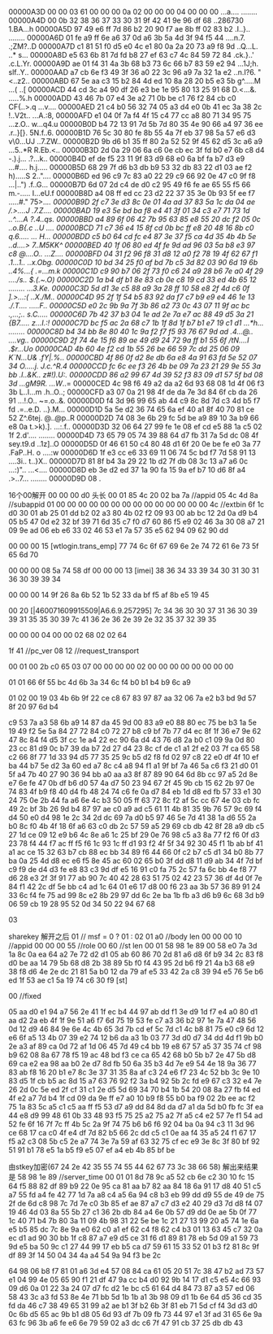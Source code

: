 00000A3D  00 00 03 61 00 00 00 0a  02 00 00 00 04 00 00 00   ...a.... ........
00000A4D  00 0b 32 38 36 37 33 30  31
                                      9f 42 41 9e 96 df 68   ..286730 1.BA...h
00000A5D  97 49 e6 ff 7d 86 b2 20  90 f7 ae 8b ff 02 83 b2   .I..}..  ........
00000A6D  01 fe a9 ff 6e a6 37 0d  a6 3b 5a 4d 3f 94 f5 44   ....n.7. .;ZM?..D
00000A7D  c1 81 51 f0 d5 e0 4c e1  80 0a 2a 20 73 a9 f8 9d   ..Q...L. ..* s...
00000A8D  e5 63 6b 81 7d fd b8 27  ef 63 c7 4c 84 59 72 84   .ck.}..' .c.L.Yr.
00000A9D  ae 01 f4 31 4a 3b 68 b3  73 6c 66 b7 83 59 e2 94   ...1J;h. slf..Y..
00000AAD  a7 cb 6e f3 49 3f 36 a0  22 3c 96 a9 7a 32 1a e2   ..n.I?6. "<..z2..
00000ABD  67 5e aa c3 15 b2 84 4d  ed 10 8a 28 20 b5 e3 5b   g^.....M ...( ..[
00000ACD  44 cd 3c a4 90 df 26 e3  be 1e 95 80 13 25 91 68   D.<...&. .....%.h
00000ADD  43 46 7b 07 e4 3e a2 71  0b be c1 76 f2 84 cb c0   CF{..>.q ...v....
00000AED  21 c4 b0 56 32 74 05 a3  d4 e0 0b 41 ec 3a 38 2c   !..V2t.. ...A.:8,
00000AFD  e1 04 0f 7a f4 4f 15 c4  77 cc a8 80 71 34 95 75   ...z.O.. w...q4.u
00000B0D  b4 72 13 91 7d 5b 7d 80  35 4e 90 66 a4 97 36 ee   .r..}[}. 5N.f..6.
00000B1D  76 5c 30 80 fe 8b 55 4a  7f eb 37 98 5a 57 e6 d3   v\0...UJ ..7.ZW..
00000B2D  9b d6 b1 35 ff 80 2a 52  52 9f 45 62 d5 3c a6 a9   ...5..*R R.Eb.<..
00000B3D  2d 0a 29 06 6a c6 0e cb  ec 3f fd b0 e7 6b c8 d4   -.).j... .?...k..
00000B4D  ef de f5 23 11 9f 83 d9  68 e0 6a bf fa b7 d3 e9   ...#.... h.j.....
00000B5D  68 29 7f d6 b3 db b9 53  32 db 83 22 d1 03 ae f2   h).....S 2.."....
00000B6D  ed 96 c9 7c 83 a0 22 29  c9 66 92 0e 47 c0 9f f8   ...|..") .f..G...
00000B7D  6d 07 2d c4 de d0 c2 95  49 f6 fe ae 65 55 f5 66   m.-..... I...eU.f
00000B8D  a4 08 ff ed cc 23 d2 22  37 35 3e 0b 93 5f ee f7   .....#." 75>.._..
00000B9D  2f c7 3e d3 8c 0e 01 4a  ad 37 83 5a 1c da 04 ae   /.>....J .7.Z....
00000BAD  19 e3 5e bd ba f8 e4 41  3f 01 34 c3 e7 71 73 1d   ..^....A ?.4..qs.
00000BBD  a4 89 6f 06 42 7b 95 63  85 e8 55 20 dc f2 05 0c   ..o.B{.c ..U ....
00000BCD  71 c7 36 e4 15 8f cd 0b  bc ff e8 20 48 16 8b c0   q.6..... ... H...
00000BDD  c5 b0 64 cd fc e4 87 3e  37 f5 ca 4d 35 4b 4b 5e   ..d....> 7..M5KK^
00000BED  40 1f 06 80 ed 4f fe 9d  ad 96 03 5a b8 e3 97 c8   @....O.. ...Z....
00000BFD  04 31 f2 96 f8 31 d8 12  a0 f2 78 19 4f 62 67 f1   .1...1.. ..x.Obg.
00000C0D  10 bd 34 25 f0 af bd 7b  c5 3d 82 03 90 6d 19 6b   ..4%...{ .=...m.k
00000C1D  c9 90 b7 06 2f 73 f0 c6  24 a9 28 b6 7e a0 4f 29   ..../s.. $.(.~.O)
00000C2D  1a b4 df b1 8e 83 cb 0e  c8 19 cd 33 ed 4b 65 12   ........ ...3.Ke.
00000C3D  5d d1 3e c5 88 a9 3a 28  ff 10 58 e8 2f 4d c6 0f   ].>...:( ..X./M..
00000C4D  95 2f 1f 54 b5 83 92 da  f7 c7 b9 e9 e4 46 1e 13   ./.T.... .....F..
00000C5D  e0 2c 9b 9a 7f 3b 86 a2  73 0c 43 07 11 9f ac bc   .,...;.. s.C.....
00000C6D  7b 42 37 b3 04 1e ad 2e  7a e7 ac 88 49 d5 3a 21   {B7..... z...I.:!
00000C7D  bc f5 ac 2a 68 c7 1b 1f  8d 1f b7 b1 e7 19 c1 d1   ...*h... ........
00000C8D  b4 34 bb 8e 80 40 1c 9a  f2 f7 f5 93 76 67 9d ad   .4...@.. ....vg..
00000C9D  2f 74 4e 15 f6 89 ae 49  d9 24 72 9a ff b1 55 6f   /tN....I .$r...Uo
00000CAD  4b 60 4e f2 cd 1b 55 26  be 66 59 7c dd 25 06 09   K`N...U& .fY|.%..
00000CBD  4f 86 0f d2 8e db 6a e8  4a 91 63 fd 5e 52 07 34   O.....j. J.c.^R.4
00000CCD  fc 6c ee f3 26 4b be 09  7a 23 21 29 9e 55 3a bb   .l..&K.. z#!).U:.
00000CDD  86 a2 99 67 4d 39 52 f3  83 09 d1 57 5f bd 08 3d   ...gM9R. ...W_..=
00000CED  4c 98 f6 49 a2 da a2 6d  93 68 08 1d 4f 06 f3 3b   L..I...m .h..O..;
00000CFD  a3 07 0a 21 98 4f de da  7e 3d 84 6f cb da 26 91   ...!.O.. ~=.o..&.
00000D0D  f4 3d 96 99 65 ab 44 c9  8c 8d 7d c3 4d b5 f7 fd   .=..e.D. ..}.M...
00000D1D  5a 5e d2 36 74 65 6a ef  40 a1 8f 40 70 81 ce 52   Z^.6tej. @..@p..R
00000D2D  74 08 3e 6b 29 fc 5d be  a9 89 10 3a b9 66 e8 0a   t.>k).]. ...:.f..
00000D3D  32 06 64 27 99 fe 1e 08  ef cd e5 88 1a c5 02 1f   2.d'.... ........
00000D4D  73 65 79 05 74 39 88 64  d7 fb 31 7a 5d dc 08 4f   sey.t9.d ..1z]..O
00000D5D  0f 46 61 50 c4 80 48 d1  6f 20 0e be fe e0 3a 77   .FaP..H. o ....:w
00000D6D  1f e3 cc e6 33 69 11 06  74 5c bd f7 7d 58 91 13   ....3i.. t\..}X..
00000D7D  81 8f b4 3a 29 22 1b d2  7f db 08 3c 13 a7 a6 0c   ...:)".. ...<....
00000D8D  eb 3e d2 ed 37 1a 90 fa  15 9a ef b7 10 d6 8f a4   .>..7... ........
00000D9D  08                                                 .

16个00解开
00 00 00 d0 头长
00 01 85 4c
20 02 ba 7a //appid
05 4c 4d 8a //subappid
01 00 00 00 00 00 00 00 00 00 00 00
00 00 00 4c //extbin
6f 1c d0 30 01 ab 25 01 dd b2 02 a3 80 4b 02 f2
09 93 00 ab bc 12 2d 0a d9 b4 05 b5 47 0d e2 32
bf 39 71 6d 35 c7 f0 d7 60 86 f5 e9 02 46 3a 30
08 a7 21 09 9e ad 06 eb e6 33 02 46 53 e1 7a 57
35 e5 62 94 09 62 90 dd

00 00 00 15 [wtlogin.trans_emp]
77 74 6c 6f 67 69 6e 2e 74 72 61 6e 73 5f 65 6d 70

00 00 00 08
5a 74 58 df
00 00 00 13 [imei]
38 36 34 33 39 34 30 31 30 31 36 30 39 39 34

00 00 00 14
9f 26 8a 6b 52 1b 52 33 da bf f5 af 8b e5 19 45

00 20 [|460071609915509|A6.6.9.257295]
7c 34 36 30 30 37 31 36 30 39 39 31 35 35 30 39
7c 41 36 2e 36 2e 39 2e 32 35 37 32 39 35

00 00 00 04
00 00 02 68 02 02 64

1f 41 //pc_ver
08 12 //request_transport

00 01
00 2b c0 65
03 07 00 00 00 00 02 00 00 00 00 00 00 00 00

01 01
66 6f 55 bc 4d 6b 3a 34 6c f4 b0 b1 b4 b9 6c a9

01 02
00 19
03 4b 6b 9f 22 ce c8 67 83 97 87 aa 32 06 7a e2
b3 bd 9d 57 8f 20 97 6d b4

c9
53 7a a3 58 6b a9 14 87 da 45 9d 00 83 a9 e0 88
80 ec 75 be b3 1a 5e 19 49 f2 5e 5a 84 27 72 84
c0 72 27 b8 c9 bf 7b 77 d4 ec 8f 1f 36 e7 9e 62
47 8c 84 f4 d5 3f cc 1e a4 22 ec 90 6a d4 43 76
d8 2a b0 c1 09 9a 0d 80 23 cc 81 d9 0c b7 39 da
b7 2d 27 d4 23 8c cf de c1 a1 2f e2 03 7f ca 65
58 c2 66 8f 77 1d 33 94 d5 77 35 25 9c b5 d2 f8
fd 02 97 c8 22 e0 df 4f 10 ef ba 44 b7 5e d2 3a
60 ed a7 8c c4 a8 94 f1 a1 9f bf 7a 46 5a c6 f3
21 d0 01 5f a4 7b 40 27 90 36 94 bb a0 aa a3 8f
87 89 90 64 6d 8b cc 97 a5 2d 8e e7 6e fe 47 0b
df b6 d0 57 4a d7 50 23 94 67 2f 45 9b cb 15 62
2b 97 0e 74 83 4f b9 f8 40 d4 fb 48 24 74 c6 fe
0a d7 84 eb 1d d8 ed fb 57 33 e1 30 24 75 0e 2b
44 fa a6 6e 4c b3 50 05 ff 63 72 8c f2 af 5c cc
67 4e 03 cb fc 49 2c bf 3b 26 9d b4 87 97 ae c0
a9 ad c5 61 11 4b 81 35 9b 76 57 9c 69 f4 d4 50
e0 d4 98 1e 2c 34 2d dc 69 7a d0 b5 97 46 5e 7d
41 38 1a d6 55 2a b0 8c f0 4b 4f 18 6f a6 63 c0
db 2c 57 59 a5 29 69 cb db 42 8f 28 a9 db c5 27
1d ce 09 12 e9 b6 4c 8e a6 1c 25 bf 29 0e 76 98
c5 a3 8a 77 f2 f6 0f d3 23 78 f4 44 f7 ac ff f5
f6 1c 93 1c ff d1 93 f2 4f 5f 34 92 30 45 f1 1b
ab bf 41 a1 ac ce 15 32 63 b7 cb 88 ec bb 34 89
f6 44 66 0f c2 b7 c5 d1 34 b0 8b 77 ba 0a 25 4d
d8 ec e6 f5 8e 45 ac 60 02 65 b0 3f dd d8 11 d9
ab 34 4f 7d bf c9 f9 de d4 d3 fe e8 83 c3 9d df
e5 16 91 c0 fa 75 2c 57 fa 6c bb 4e f8 77 d6 28
e3 2f 3f 91 77 ab 90 7c 40 42 28 63 51 75 02 42
23 57 36 df 4d 0f 7e 84 f1 42 2c df 5e bb c4 ad
1c 64 01 e6 17 d8 00 f6 23 aa 3b 57 36 89 91 24
33 6c f4 fe 75 ad 99 8c e2 8b 29 97 dd 6c 2e ba
1b fb a3 d6 b9 6c 68 3d b9 06 59 cb 19 28 95 52
0d 34 50 22 94 67 68

03

sharekey 解开之后
01          // msf = 0 ? 01 : 02
01 a0       //body len
00 00 00 10 //appid
00 00 00 55 //role
00 60       //st len
00 01
58 98 1e 89
00 58
e0 7a 3d 1a 8c 0a ea 64 a2 7e 72
d2 d1 05 ab 60 86 70 2d 81 a6 d8 6f b9 34 2c 83
f8 d0 be aa 14 79 5b 68 d8 2b 38 89 5b f0 f4 43
95 2d b6 f9 21 4a b3 68 e9 38 f8 d6 4e 2e dc 21
81 5a b0 12 da 79 af e5 33 42 2a c8 39 94 e5 76
5e b6 ed 1f 53 ae c1 5a 19 74 c6 30 f9 [st]

00 //fixed

05 aa
d0 e1 94 a7 56 2e 41 1f ec b4 44 97 ab dd f1 3e
d9 1d f7 e4 a0 80 d1 aa d2 2a eb 4f 1f 9e 51 a6
f7 6d 75 19 53 fe c7 a3 36 b2 97 1e 7a 47 48 56
0d 12 d9 46 84 9e 6e 4c 4b 65 3d 7b cd ef 5c 7d
c1 4c b8 81 75 e0 c9 6d 12 e6 6f a5 13 4b 07 39
e2 74 12 b6 da a3 1b 03 77 3d d0 d7 34 dd 4d f1
9b b0 2e a3 af 89 ca 0d 72 af 1d 06 45 7d 49 c4
bb 19 e8 67 57 a5 37 35 74 cf 98 b9 62 08 8a 67
78 f5 19 ac 48 bd f3 ce ca 65 42 68 b0 5b b7 2e
47 5b d8 69 ca e2 ea 98 aa b0 2e d7 8d fb 50 6a
35 b3 4d 7e e9 54 4e 18 9a 36 77 83 ab f8 16 20
b1 e7 8c 3e 37 31 35 8a af c3 24 e6 f7 23 4c 52
bb 3c 9e 10 83 d5 1f cb b5 ac 8d 15 a7 63 76 92
f2 3a b4 92 5b 2c fd e9 67 c3 32 e4 7e 26 2d 0c
5e ed 2f cf 31 c1 2e d5 5d 69 34 70 b4 1b 54 20
08 8a 27 fb f4 ed 4f e2 a7 7d b4 1f cd 09 da 9e
ff e7 a0 10 b9 f8 55 b0 ba f9 02 2b ee ac f2 75
1a 83 5c a5 c1 c5 aa ff f5 53 d7 a9 dd 84 8d da
d7 a1 da 5d b0 fb fc 3f ea 44 e8 d9 99 48 61 0b
33 48 93 f5 75 25 a2 75 a2 7f a5 c4 e2 57 7e f1
54 ad 52 fe 6f 16 7f 7c ff 4b 5c 2a 9f 74 75 b6
b6 f6 92 04 ba 0a 94 c3 11 3d 96 ce 68 17 ca c0
4f e4 df 7d 82 b5 66 2c dd c5 c1 0e aa f4 35 a5
24 f1 67 17 f5 a2 c3 08 5b c5 2e a7 74 3e 7a 59
af 63 32 75 cf ec e9 3e 8c 3f 80 bf 92 51 91 b1
78 e5 1a b5 f9 e5 07 ef a4 eb 4b 85 bf be

由stkey加密(67 24 2e 42 35 55 74 55 44 62 67 73 3c 38 66 58)
解出来结果是
58 98 1e 89 //server_time
00
01 01
8d 78 9c a5 52 cb 6e c2 30 10 fc 15 64 f5 88 82
df 89 b9 22 0e 95
ca 81 aa
b7 82 aa 84 18 6a 91 17 d8 40 51 c5 a7 55 fd a4
fe 42 77 1d 7a a8 c4 a5 6a 94 c8 b3 eb 99 dd d9
55 de 49 de 75 2f de 6d c8 98 7c 7d 7e c0 3b 85
ef ae 87 a7 c7 d3 e2 40 29 d3 7d d8 f4 07 19 46
4d 03 8a 55 5b 27 c1 36 2b db 84 a4 6e 0b 57 d9
dd 0e ae 5b 0f 77 1c 40 71 b4 7b 80 3a 11 09 4b
98 31 22 5e be 1c 21 27 13 99 20 a5 74 1e 6a e5
b5 85 dc 7c 8e 9a e0 62 c0 a1 ef 62 c4 f8 62 c4
b3 01 13 63 45 c7 32 0a ec d1 ad 90 30 bb 1f c8
87 a7 e9 d5 ce 31 f6 d1 89 81 78 eb 5d 09 a1 59
73 9d e5 ba 50 9c c1 27 44 99 17 eb b5 ca d7 59
61 15 33 52 01 b3 f2 81 8c 9f df 89 3f 14 50 04
34 4a a4 54 9a 94 f3 be 2c

64 98 06 b8 f7 81 01
a6 3d e4 57 08 84 ca 61 05 20 51 7c 38 47 b2 ad
73 57 e1 04 99 4e 05 65 90 f1 21 df 47 9a cc b4
d0 92 9b 14 17 d1 c5 e5 4c 66 93 09 d6 0a 01 22
3a 24 07 d7 fc d2 1e bc c5 61 64 d4 84 73 87 a3
57 ed 06 58 43 3c a3 fd 53 8e 4e 71 bb 5d 1b 1b
a1 3b 98 09 d1 1b 6e 64 d5 36 cd 35 fd da 46 c7
38 49 65 31 99 a2 ae b1 3f b2 6b 3f 81 eb 71 5d
cf f4 3d d3 d0 0c 6b d5 65 ac 9b b1 d8 05 6d 93
df 7b 09 fb 73 44 97 e1 3f ad 31 65 6e 9a 63 fc
96 3b a6 fe e6 6e 79 59 02 a3 dc c6 7f 47 91 cb
37 25 db db 43
